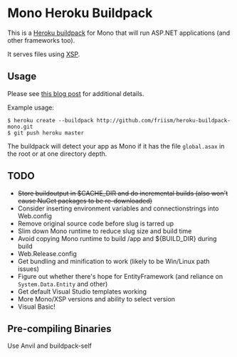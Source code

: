 # Mono Heroku Buildpack

This is a [Heroku buildpack](http://devcenter.heroku.com/articles/buildpack) for Mono that will run ASP.NET applications (and other frameworks too).

It serves files using [XSP](http://www.mono-project.com/ASP.NET#ASP.NET_hosting_with_XSP).

## Usage

Please see [this blog post](http://friism.com/running-net-on-heroku) for additional details.

Example usage:

    $ heroku create --buildpack http://github.com/friism/heroku-buildpack-mono.git
    $ git push heroku master

The buildpack will detect your app as Mono if it has the file `global.asax` in the root or at one directory depth.

## TODO

* ~~Store buildoutput in $CACHE_DIR and do incremental builds (also won't cause NuGet packages to be re-downloaded)~~
* Consider inserting environment variables and connectionstrings into Web.config
* Remove original source code before slug is tarred up
* Slim down Mono runtime to reduce slug size and build time
* Avoid copying Mono runtime to build /app and ${BUILD_DIR} during build
* Web.Release.config
* Get bundling and minification to work (likely to be Win/Linux path issues)
* Figure out whether there's hope for EntityFramework (and reliance on `System.Data.Entity` and other)
* Get default Visual Studio templates working
* More Mono/XSP versions and ability to select version
* Visual Basic!

## Pre-compiling Binaries

Use Anvil and buildpack-self
